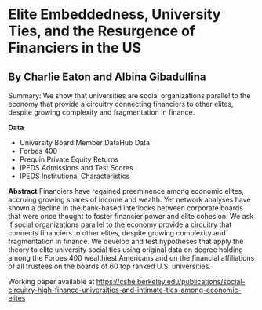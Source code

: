 # Elite Embeddedness, University Ties, and the Resurgence of Financiers in the US

## By Charlie Eaton and Albina Gibadullina

Summary: We show that universities are social organizations parallel to the economy that provide a circuitry connecting financiers to other elites, despite growing complexity and fragmentation in finance.

**Data**
  - University Board Member DataHub Data
  - Forbes 400
  - Prequin Private Equity Returns
  - IPEDS Admissions and Test Scores
  - IPEDS Institutional Characteristics

**Abstract**
Financiers have regained preeminence among economic elites, accruing growing shares of income and wealth. Yet network analyses have shown a decline in the bank-based interlocks between corporate boards that were once thought to foster financier power and elite cohesion. We ask if social organizations parallel to the economy provide a circuitry that connects financiers to other elites, despite growing complexity and fragmentation in finance. We develop and test hypotheses that apply the theory to elite university social ties using original data on degree holding among the Forbes 400 wealthiest Americans and on the financial affiliations of all trustees on the boards of 60 top ranked U.S. universities.

Working paper available at https://cshe.berkeley.edu/publications/social-circuitry-high-finance-universities-and-intimate-ties-among-economic-elites
